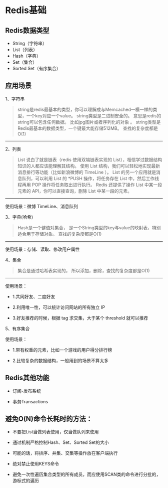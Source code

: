 # Redis基础

## Redis数据类型

- String（字符串）
- List（列表）
- Hash（字典）
- Set（集合）
- Sorted Set（有序集合）

## 应用场景

1、字符串

>string是redis最基本的类型，你可以理解成与Memcached一模一样的类型，一个key对应一个value。
string类型是二进制安全的。
意思是redis的string可以包含任何数据。
比如jpg图片或者序列化的对象 。
string类型是Redis最基本的数据类型，一个键最大能存储512MB。
查找的复杂度都是O(1)
---

2、列表

>List 说白了就是链表（redis 使用双端链表实现的 List），相信学过数据结构知识的人都应该能理解其结构。
使用 List 结构，我们可以轻松地实现最新消息排行等功能（比如新浪微博的 TimeLine ）。
List 的另一个应用就是消息队列，可以利用 List 的 *PUSH 操作，将任务存在 List 中，然后工作线程再用 POP 操作将任务取出进行执行。
Redis 还提供了操作 List 中某一段元素的 API，你可以直接查询，删除 List 中某一段的元素。
---

使用场景：微博 TimeLine、消息队列

3、字典(哈希)

>Hash是一个健值对集合，
是一个String类型的key与value的映射表，特别适合用于存储对象。
查找的复杂度都是O(1)
---

使用场景：存储、读取、修改用户属性

4、集合

>集合是通过哈希表实现的，
所以添加，删除，查找的复杂度都是O(1)
---

使用场景：

- 1.共同好友、二度好友 

- 2.利用唯一性，可以统计访问网站的所有独立 IP 

- 3.好友推荐的时候，根据 tag 求交集，大于某个 threshold 就可以推荐

5、有序集合

使用场景：

- 1.带有权重的元素，比如一个游戏的用户得分排行榜

- 2.比较复杂的数据结构，一般用到的场景不算太多

## Redis其他功能

- 订阅-发布系统

- 事务Transactions

## 避免O(N)命令长耗时的方法：

- 不要把List当做列表使用，仅当做队列来使用

- 通过机制严格控制Hash、Set、Sorted Set的大小

- 可能的话，将排序、并集、交集等操作放在客户端执行

- 绝对禁止使用KEYS命令

- 避免一次性遍历集合类型的所有成员，而应使用SCAN类的命令进行分批的，游标式的遍历


